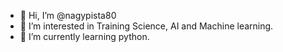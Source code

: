- 👋 Hi, I’m @nagypista80
- 👀 I’m interested in Training Science, AI and Machine learning.
- 🌱 I’m currently learning python.

<!---
nagypista80/nagypista80 is a ✨ special ✨ repository because its `README.md` (this file) appears on your GitHub profile.
You can click the Preview link to take a look at your changes.
--->
